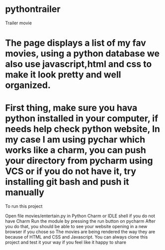 # pythontrailer
Trailer movie

The page displays a list of my fav movies, using a python database 
we also use javascript,html and css to make it look pretty and well organized.
=================
First thing, make sure you hava python installed in your computer, if needs help check python website, In my case I am using pychar which 
works like a charm, you can push your directory from pycharm using VCS or if you do not have it, try installing git bash and push it manually
=================
To run this project

Open file movies/entertain.py in Python Charm or IDLE shell if you do not have Charm 
Run the module by pressing the run button on pycharm
After you do that, you should be able to see your website opening in a new browser if you chose so
The movies are being rendered the way they are because of HTML and CSS and Javascript.
You can always clone this project and test it your way if you feel like it 
happy to share 

